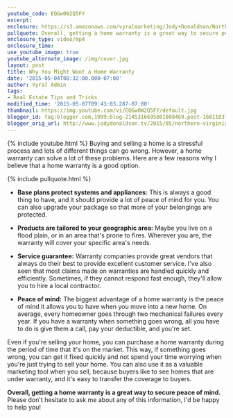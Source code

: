 ```yaml
---
youtube_code: EQGw0W2Q5FY
excerpt:
enclosure: https://s3.amazonaws.com/vyralmarketing/Jody+Donaldson/Northern+Virginia+Real+Estate+Agent-+Looking+for+peace+of+mind%253F.mp4
pullquote: Overall, getting a home warranty is a great way to secure peace of mind.
enclosure_type: video/mp4
enclosure_time:
use_youtube_image: true
youtube_alternate_image: /img/cover.jpg
layout: post
title: Why You Might Want a Home Warranty
date: '2015-05-04T08:32:00.000-07:00'
author: Vyral Admin
tags:
- Real Estate Tips and Tricks
modified_time: '2015-05-07T09:43:03.287-07:00'
thumbnail: https://img.youtube.com/vi/EQGw0W2Q5FY/default.jpg
blogger_id: tag:blogger.com,1999:blog-2145316695881808469.post-1681103700735015957
blogger_orig_url: http://www.jodydonaldson.tv/2015/05/northern-virginia-real-estate-tips-and.html
---
```

{% include youtube.html %}
Buying and selling a home is a stressful process and lots of different things can go wrong. However, a home warranty can solve a lot of these problems. Here are a few reasons why I believe that a home warranty is a good option.

{% include pullquote.html %}

- **Base plans protect systems and appliances:** This is always a good thing to have, and it should provide a lot of peace of mind for you. You can also upgrade your package so that more of your belongings are protected.

- **Products are tailored to your geographic area:** Maybe you live on a flood plain, or in an area that's prone to fires. Wherever you are, the warranty will cover your specific area's needs.

- **Service guarantee:** Warranty companies provide great vendors that always do their best to provide excellent customer service. I've also seen that most claims made on warranties are handled quickly and efficiently. Sometimes, if they cannot respond fast enough, they'll allow you to hire a local contractor.

- **Peace of mind:** The biggest advantage of a home warranty is the peace of mind it allows you to have when you move into a new home. On average, every homeowner goes through two mechanical failures every year. If you have a warranty when something goes wrong, all you have to do is give them a call, pay your deductible, and you're set.

Even if you're selling your home, you can purchase a home warranty during the period of time that it's on the market. This way, if something goes wrong, you can get it fixed quickly and not spend your time worrying when you're just trying to sell your home. You can also use it as a valuable marketing tool when you sell, because buyers like to see homes that are under warranty, and it's easy to transfer the coverage to buyers.


**Overall, getting a home warranty is a great way to secure peace of mind.** Please don't hesitate to ask me about any of this information, I'd be happy to help you!
